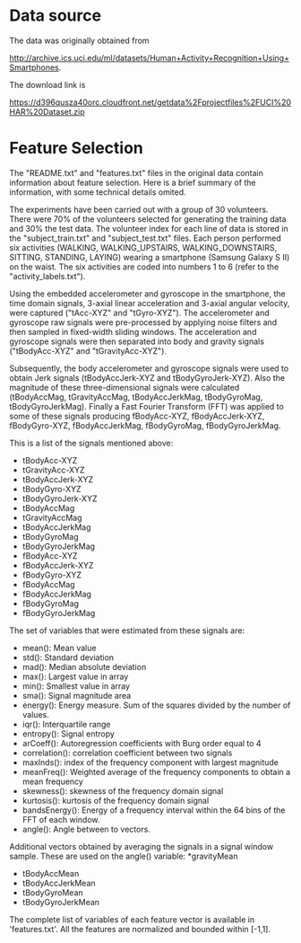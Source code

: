 # Data source

The data was originally obtained from

http://archive.ics.uci.edu/ml/datasets/Human+Activity+Recognition+Using+Smartphones.

The download link is

https://d396qusza40orc.cloudfront.net/getdata%2Fprojectfiles%2FUCI%20HAR%20Dataset.zip

# Feature Selection

The "README.txt" and "features.txt" files in the original data contain information about feature selection. Here is a brief summary of the information, with some technical details omited.

The experiments have been carried out with a group of 30 volunteers. There were 70% of the volunteers selected for generating the training data and 30% the test data. The volunteer index for each line of data is stored in the "subject_train.txt" and "subject_test.txt" files. Each person performed six activities (WALKING, WALKING_UPSTAIRS, WALKING_DOWNSTAIRS, SITTING, STANDING, LAYING) wearing a smartphone (Samsung Galaxy S II) on the waist. The six activities are coded into numbers 1 to 6 (refer to the "activity_labels.txt").

Using the embedded accelerometer and gyroscope in the smartphone, the time domain signals, 3-axial linear acceleration and 3-axial angular velocity, were captured ("tAcc-XYZ" and "tGyro-XYZ"). The accelerometer and gyroscope raw signals were pre-processed by applying noise filters and then sampled in fixed-width sliding windows. The acceleration and gyroscope signals were then separated into body and gravity signals ("tBodyAcc-XYZ" and "tGravityAcc-XYZ").

Subsequently, the body accelerometer and gyroscope signals were used to obtain Jerk signals (tBodyAccJerk-XYZ and tBodyGyroJerk-XYZ). Also the magnitude of these three-dimensional signals were calculated (tBodyAccMag, tGravityAccMag, tBodyAccJerkMag, tBodyGyroMag, tBodyGyroJerkMag). Finally a Fast Fourier Transform (FFT) was applied to some of these signals producing fBodyAcc-XYZ, fBodyAccJerk-XYZ, fBodyGyro-XYZ, fBodyAccJerkMag, fBodyGyroMag, fBodyGyroJerkMag.

This is a list of the signals mentioned above:
* tBodyAcc-XYZ
* tGravityAcc-XYZ
* tBodyAccJerk-XYZ
* tBodyGyro-XYZ
* tBodyGyroJerk-XYZ
* tBodyAccMag
* tGravityAccMag
* tBodyAccJerkMag
* tBodyGyroMag
* tBodyGyroJerkMag
* fBodyAcc-XYZ
* fBodyAccJerk-XYZ
* fBodyGyro-XYZ
* fBodyAccMag
* fBodyAccJerkMag
* fBodyGyroMag
* fBodyGyroJerkMag

The set of variables that were estimated from these signals are: 
* mean(): Mean value
* std(): Standard deviation
* mad(): Median absolute deviation 
* max(): Largest value in array
* min(): Smallest value in array
* sma(): Signal magnitude area
* energy(): Energy measure. Sum of the squares divided by the number of values. 
* iqr(): Interquartile range 
* entropy(): Signal entropy
* arCoeff(): Autoregression coefficients with Burg order equal to 4
* correlation(): correlation coefficient between two signals
* maxInds(): index of the frequency component with largest magnitude
* meanFreq(): Weighted average of the frequency components to obtain a mean frequency
* skewness(): skewness of the frequency domain signal 
* kurtosis(): kurtosis of the frequency domain signal 
* bandsEnergy(): Energy of a frequency interval within the 64 bins of the FFT of each window.
* angle(): Angle between to vectors.

Additional vectors obtained by averaging the signals in a signal window sample. These are used on the angle() variable:
*gravityMean
* tBodyAccMean
* tBodyAccJerkMean
* tBodyGyroMean
* tBodyGyroJerkMean

The complete list of variables of each feature vector is available in 'features.txt'. All the features are normalized and bounded within [-1,1].

